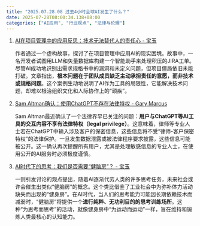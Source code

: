 ```yaml
---
title: "2025.07.28.08 过去4小时全球AI发生了什么？"
date: 2025-07-28T08:00:34.138+08:00
categories: ["AI应用", "行业观点", "法律与伦理"]
---
```


1. [AI在项目管理中的应用反思：技术无法替代人的责任心 - 宝玉](https://x.com/dotey/status/1949588652012470327)

   作者通过一个虚构故事，探讨了在项目管理中应用AI的现实困境。故事中，一名开发者试图用LLM和矢量数据库构建一个智能助手来处理积压的JIRA工单。尽管AI成功地识别出需求规格书中的漏洞和未定义问题，但项目僵局依旧未能打破。文章指出，**根本问题在于团队成员缺乏主动承担责任的意愿，而非技术或规格问题**。这个案例生动地说明了AI作为工具的局限性，它能解决技术问题，却难以根治组织文化和人际协作上的“顽疾”。

1. [Sam Altman确认：使用ChatGPT不存在法律特权 - Gary Marcus](https://x.com/GaryMarcus/status/1949567424011092008)

   Sam Altman最近确认了一个法律界早已关注的问题：**用户与ChatGPT等AI工具的交互内容不享有法律特权（legal privilege）**。这意味着，律师等专业人士若在ChatGPT中输入涉及客户的保密信息，这些信息将不受“律师-客户保密特权”的法律保护。一旦发生数据泄露或被法律程序要求披露，这些信息可能被公开。这一确认再次提醒所有用户，尤其是处理敏感信息的专业人士，在使用公开的AI服务时必须极度谨慎。

1. [AI时代下的思考：我们是否需要“健脑房”？ - 宝玉](https://x.com/dotey/status/1949563140720533614)

   一则引发讨论的观点提出，随着AI逐渐代劳人类的许多思考任务，未来社会或许会催生出类似“健脑房”的概念。这个类比借鉴了工业社会中为弥补体力活动缺失而出现的“健身房”。在AI时代，当人们的思考能力可能因长期依赖技术而减弱时，“健脑房”将提供一个**进行纯粹、无功利目的的思考训练场所**。这种“为思考而思考”的活动，就像健身房中“为运动而运动”一样，旨在维持和锻炼人类最核心的认知能力。